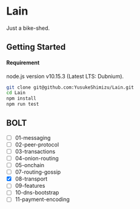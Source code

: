 # Lain
Just a bike-shed.

## Getting Started

#### Requirement
node.js version v10.15.3   (Latest LTS: Dubnium).

```sh
git clone git@github.com:YusukeShimizu/Lain.git
cd Lain
npm install
npm run test
```

## BOLT
* [ ] 01-messaging
* [ ] 02-peer-protocol
* [ ] 03-transactions
* [ ] 04-onion-routing
* [ ] 05-onchain
* [ ] 07-routing-gossip
* [x] 08-transport
* [ ] 09-features
* [ ] 10-dns-bootstrap
* [ ] 11-payment-encoding
